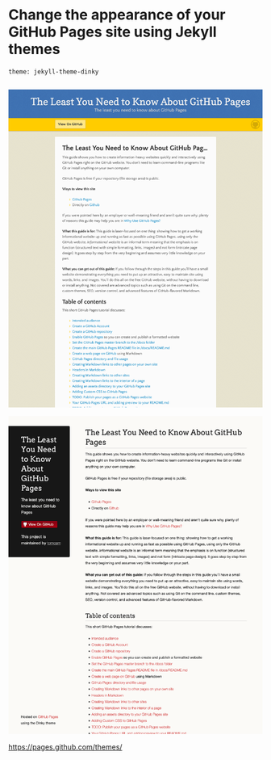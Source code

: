 # Change the appearance of your GitHub Pages site using Jekyll themes


```
theme: jekyll-theme-dinky
```

```
```
![Screen shot of Leap Day theme](assets/jekyll-theme-leap-day-1024x1280.png)

![Screen shot of Dinky theme](assets/jekyll-theme-dinky-1024x1280.png)


https://pages.github.com/themes/
